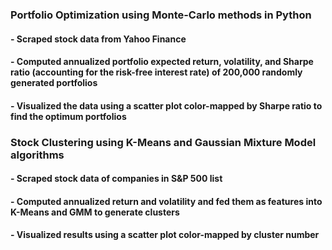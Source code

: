 ### Portfolio Optimization using Monte-Carlo methods in Python
#### - Scraped stock data from Yahoo Finance
#### - Computed annualized portfolio expected return, volatility, and Sharpe ratio (accounting for the risk-free interest rate) of 200,000 randomly generated portfolios
#### - Visualized the data using a scatter plot color-mapped by Sharpe ratio to find the optimum portfolios


### Stock Clustering using K-Means and Gaussian Mixture Model algorithms
#### - Scraped stock data of companies in S&P 500 list
#### - Computed annualized return and volatility and fed them as features into K-Means and GMM to generate clusters
#### - Visualized results using a scatter plot color-mapped by cluster number

